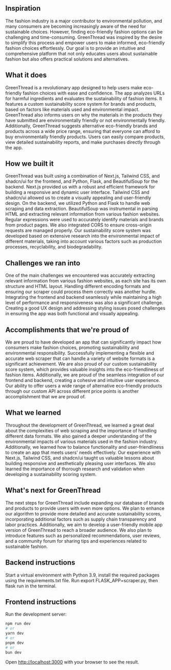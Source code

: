 ## Inspiration
The fashion industry is a major contributor to environmental pollution, and many consumers are becoming increasingly aware of the need for sustainable choices. However, finding eco-friendly fashion options can be challenging and time-consuming. GreenThread was inspired by the desire to simplify this process and empower users to make informed, eco-friendly fashion choices effortlessly. Our goal is to provide an intuitive and comprehensive platform that not only educates users about sustainable fashion but also offers practical solutions and alternatives.

## What it does
GreenThread is a revolutionary app designed to help users make eco-friendly fashion choices with ease and confidence. The app analyzes URLs for harmful ingredients and evaluates the sustainability of fashion items. It features a custom sustainability score system for brands and products, based on factors like materials used and environmental impact. GreenThread also informs users on why the materials in the products they have submitted are environmentally friendly or not environmentally friendly. Additionally, GreenThread suggests alternative eco-friendly brands and products across a wide price range, ensuring that everyone can afford to buy environmentally friendly products. Users can easily compare products, view detailed sustainability reports, and make purchases directly through the app.

## How we built it
GreenThread was built using a combination of Next.js, Tailwind CSS, and shadcn/ui for the frontend, and Python, Flask, and BeautifulSoup for the backend. Next.js provided us with a robust and efficient framework for building a responsive and dynamic user interface. Tailwind CSS and shadcn/ui allowed us to create a visually appealing and user-friendly design. On the backend, we utilized Python and Flask to handle web scraping and data extraction. BeautifulSoup was instrumental in parsing HTML and extracting relevant information from various fashion websites. Regular expressions were used to accurately identify materials and brands from product pages. We also integrated CORS to ensure cross-origin requests are managed properly. Our sustainability score system was developed based on extensive research into the environmental impact of different materials, taking into account various factors such as production processes, recyclability, and biodegradability.

## Challenges we ran into
One of the main challenges we encountered was accurately extracting relevant information from various fashion websites, as each site has its own structure and HTML layout. Handling different encoding formats and ensuring our scraper could process them correctly was another hurdle. Integrating the frontend and backend seamlessly while maintaining a high level of performance and responsiveness was also a significant challenge. Creating a good UX design and addressing styling issues posed challenges in ensuring the app was both functional and visually appealing.

## Accomplishments that we're proud of
We are proud to have developed an app that can significantly impact how consumers make fashion choices, promoting sustainability and environmental responsibility. Successfully implementing a flexible and accurate web scraper that can handle a variety of website formats is a significant achievement. We are also proud of our custom sustainability score system, which provides valuable insights into the eco-friendliness of fashion items. Additionally, we are proud of the seamless integration of our frontend and backend, creating a cohesive and intuitive user experience. Our ability to offer users a wide range of alternative eco-friendly products through our custom API across different price points is another accomplishment that we are proud of.

## What we learned
Throughout the development of GreenThread, we learned a great deal about the complexities of web scraping and the importance of handling different data formats. We also gained a deeper understanding of the environmental impacts of various materials used in the fashion industry. Additionally, we learned how to balance functionality and user-friendliness to create an app that meets users' needs effectively. Our experience with Next.js, Tailwind CSS, and shadcn/ui taught us valuable lessons about building responsive and aesthetically pleasing user interfaces. We also learned the importance of thorough research and validation when developing a sustainability scoring system.

## What's next for GreenThread
The next steps for GreenThread include expanding our database of brands and products to provide users with even more options. We plan to enhance our algorithm to provide more detailed and accurate sustainability scores, incorporating additional factors such as supply chain transparency and labor practices. Additionally, we aim to develop a user-friendly mobile app version of GreenThread to reach a broader audience. We also plan to introduce features such as personalized recommendations, user reviews, and a community forum for sharing tips and experiences related to sustainable fashion.

## Backend instructions
Start a virtual environment with Python 3.9, install the required packages using the requirements.txt file. Run export FLASK_APP=scraper.py, then flask run in the terminal.

## Frontend instructions

Run the development server:

```bash
npm run dev
# or
yarn dev
# or
pnpm dev
# or
bun dev
```

Open [http://localhost:3000](http://localhost:3000) with your browser to see the result.
